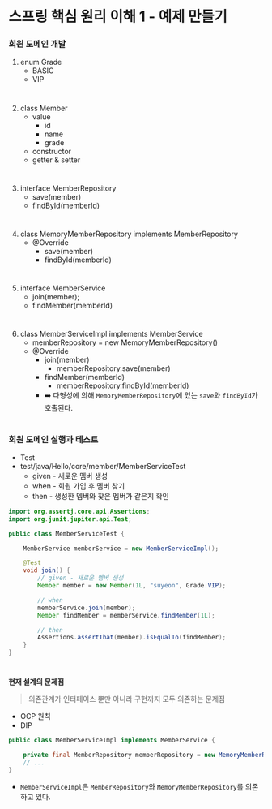 # 스프링 핵심 원리 이해 1 - 예제 만들기

### 회원 도메인 개발
1. enum Grade
   * BASIC
   * VIP
#
2. class Member
   * value 
     * id
     * name
     * grade
   * constructor
   * getter & setter
#
3. interface MemberRepository
   * save(member)
   * findById(memberId)
#
4. class MemoryMemberRepository implements MemberRepository
   * @Override
     * save(member)
     * findById(memberId)
#
5. interface MemberService
   * join(member);
   * findMember(memberId)
# 
6. class MemberServiceImpl implements MemberService
   * memberRepository = new MemoryMemberRepository()
   * @Override
     * join(member)
       * memberRepository.save(member)
     * findMember(memberId)
       * memberRepository.findById(memberId)
     * ➡️ 다형성에 의해 `MemoryMemberRepository`에 있는 `save`와 `findById`가 호출된다.

#
### 회원 도메인 실행과 테스트
* Test
* test/java/Hello/core/member/MemberServiceTest
  * given - 새로운 멤버 생성
  * when - 회원 가입 후 멤버 찾기
  * then - 생성한 멤버와 찾은 멤버가 같은지 확인
```java
import org.assertj.core.api.Assertions;
import org.junit.jupiter.api.Test;

public class MemberServiceTest {

    MemberService memberService = new MemberServiceImpl();

    @Test
    void join() {
        // given - 새로운 멤버 생성
        Member member = new Member(1L, "suyeon", Grade.VIP);

        // when
        memberService.join(member);
        Member findMember = memberService.findMember(1L);

        // then
        Assertions.assertThat(member).isEqualTo(findMember);
    }
}
```

#
**현재 설계의 문제점**
> 의존관계가 인터페이스 뿐만 아니라 구현까지 모두 의존하는 문제점
* OCP 원칙
* DIP
```java
public class MemberServiceImpl implements MemberService {

    private final MemberRepository memberRepository = new MemoryMemberRepository();
    // ...
}
```
* `MemberServiceImpl`은 `MemberRepository`와 `MemoryMemberRepository`를 의존하고 있다. 
